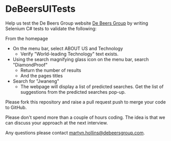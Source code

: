 # DeBeersUITests

Help us test the De Beers Group website [De Beers Group](https://www.debeersgroup.com/) by writing Selenium C# tests to validate the following: 

From the homepage 

- On the menu bar, select ABOUT US  and Technology 
  - Verify "World-leading Technology" text exists. 
- Using the search magnifying glass icon on the menu bar, search "DiamondProof" 
  - Return the number of results 
  - And the pages titles 
- Search for "Jwaneng"
  - The webpage will display a list of predicted searches. Get the list of suggestions from the  predicted searches pop-up. 
		
Please fork this repository and raise a pull request push to merge your code to GitHub.

Please don't spend more than a couple of hours coding. The idea is that we can discuss your approach at the next interview.

Any questions please contact martyn.hollins@debeersgroup.com.

